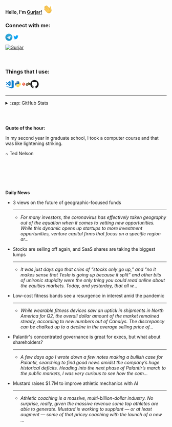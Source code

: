 #### Hello, I'm [Gurjar!](https://GurjarKing.github.io) <img src="https://raw.githubusercontent.com/ABSphreak/ABSphreak/master/gifs/Hi.gif" width="30px"></h2>


### Connect with me:

[<img align="left" alt="Gurjar | Telegram" width="22px" src="https://raw.githubusercontent.com/github/explore/80688e429a7d4ef2fca1e82350fe8e3517d3494d/topics/telegram/telegram.png" />][Telegram]
[<img align="left" alt="Gurjar | Twitter" width="22px" src="https://raw.githubusercontent.com/github/explore/80688e429a7d4ef2fca1e82350fe8e3517d3494d/topics/twitter/twitter.png" />][Twitter]
<br >
<br >
<a href="https://github.com/GurjarKing"><img src="https://komarev.com/ghpvc/?username=GurjarKing" alt="Gurjar" /></a> <br />
<br />
<br />
<!-- <br >

![](https://visitor-badge.glitch.me/badge?page_id=GurjarKing)

<br /> -->

### Things that I use:

[<img align="left" alt="Visual Studio Code" width="26px" src="https://raw.githubusercontent.com/github/explore/80688e429a7d4ef2fca1e82350fe8e3517d3494d/topics/visual-studio-code/visual-studio-code.png" />][VSCode]
[<img align="left" alt="Python" width="26px" src="https://raw.githubusercontent.com/github/explore/80688e429a7d4ef2fca1e82350fe8e3517d3494d/topics/python/python.png" />][Python]
[<img align="left" alt="Git" width="26px" src="https://raw.githubusercontent.com/github/explore/80688e429a7d4ef2fca1e82350fe8e3517d3494d/topics/git/git.png" />][Git]
[<img align="left" alt="GitHub" width="26px" src="https://raw.githubusercontent.com/github/explore/78df643247d429f6cc873026c0622819ad797942/topics/github/github.png" />][Github]

<br />
<br />

---
<details>
  <summary>:zap: GitHub Stats</summary>

<img align="left" alt="Gurjar's Github Stats" src="https://github-readme-stats.vercel.app/api?username=GurjarKing&show_icons=true&hide_border=true&count_private=true&include_all_commit=true&theme=algolia" />

</details>

<!-- ### 🔔 My latest tweet
<a href="https://twitter.com/Gurjar_King43" target="_blank">
	<img src="https://github.com/GurjarKing/GurjarKing/raw/master/tweet.png" width="70%" align="center" alt="Click to view on Twitter" title="My latest tweet, as an image"/>
</a> -->
<br>

<pre>

</pre>

**Quote of the hour:**

In my second year in graduate school, I took a computer course and that was like lightening striking.

~ Ted Nelson
<pre>

</pre>
<br>
<pre>


</pre>
<strong>Daily News</strong>
  
  - 3 views on the future of geographic-focused funds
     <hr/>
     
      - *For many investors, the coronavirus has effectively taken geography out of the equation when it comes to vetting new opportunities. While this dynamic opens up startups to more investment opportunities, venture capital firms that focus on a specific region ar…*
     
  - Stocks are selling off again, and SaaS shares are taking the biggest lumps
      <hr/>
      
      - *It was just days ago that cries of “stocks only go up,” and “no it makes sense that Tesla is going up because it split” and other bits of unironic stupidity were the only thing you could read online about the equities markets. Today, and yesterday, that all w…*
      
  - Low-cost fitness bands see a resurgence in interest amid the pandemic
      <hr/>
      
      - *While wearable fitness devices saw an uptick in shipments in North America for Q2, the overall dollar amount of the market remained steady, according to new numbers out of Canalys. The discrepancy can be chalked up to a decline in the average selling price of…*
      
  - Palantir's concentrated governance is great for execs, but what about shareholders?
      <hr/>
      
      - *A few days ago I wrote down a few notes making a bullish case for Palantir, searching to find good news amidst the company’s huge historical deficits. Heading into the next phase of Palantir’s march to the public markets, I was very curious to see how the com…*
       
  - Mustard raises $1.7M to improve athletic mechanics with AI
      <hr/>
       
       - *Athletic coaching is a massive, multi-billion-dollar industry. No surprise, really, given the massive revenue some top athletes are able to generate. Mustard is working to supplant — or at least augment — some of that pricey coaching with the launch of a new …*
      

<br />

[VSCode]: https://code.visualstudio.com/
[Python]: https://www.python.org/
[Git]: https://git-scm.com/
[Github]: https://github.com/
[Telegram]: https://t.me/Gurjar_King/
[Twitter]: https://twitter.com/Gurjar_King43/
